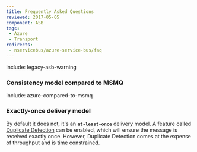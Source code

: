 ```yaml
---
title: Frequently Asked Questions
reviewed: 2017-05-05
component: ASB
tags:
 - Azure
 - Transport
redirects:
 - nservicebus/azure-service-bus/faq
---
```


include: legacy-asb-warning


### Consistency model compared to MSMQ

include: azure-compared-to-msmq


### Exactly-once delivery model

By default it does not, it's an **`at-least-once`** delivery model. A feature called [Duplicate Detection](https://docs.microsoft.com/en-us/dotnet/api/microsoft.servicebus.messaging.queuedescription#Microsoft_ServiceBus_Messaging_QueueDescription_RequiresDuplicateDetection) can be enabled, which will ensure the message is received exactly once. However, Duplicate Detection comes at the expense of throughput and is time constrained.
